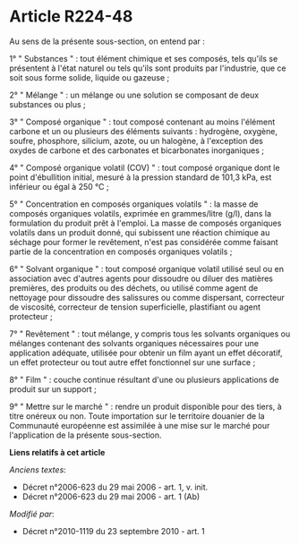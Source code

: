 # Article R224-48

Au sens de la présente sous-section, on entend par :

1° " Substances " : tout élément chimique et ses composés, tels qu'ils se présentent à l'état naturel ou tels qu'ils sont
produits par l'industrie, que ce soit sous forme solide, liquide ou gazeuse ;

2° " Mélange " : un mélange ou une solution se composant de deux substances ou plus ;

3° " Composé organique " : tout composé contenant au moins l'élément carbone et un ou plusieurs des éléments suivants :
hydrogène, oxygène, soufre, phosphore, silicium, azote, ou un halogène, à l'exception des oxydes de carbone et des carbonates
et bicarbonates inorganiques ;

4° " Composé organique volatil (COV) " : tout composé organique dont le point d'ébullition initial, mesuré à la pression
standard de 101,3 kPa, est inférieur ou égal à 250 °C ;

5° " Concentration en composés organiques volatils " : la masse de composés organiques volatils, exprimée en grammes/litre
(g/l), dans la formulation du produit prêt à l'emploi. La masse de composés organiques volatils dans un produit donné, qui
subissent une réaction chimique au séchage pour former le revêtement, n'est pas considérée comme faisant partie de la
concentration en composés organiques volatils ;

6° " Solvant organique " : tout composé organique volatil utilisé seul ou en association avec d'autres agents pour dissoudre
ou diluer des matières premières, des produits ou des déchets, ou utilisé comme agent de nettoyage pour dissoudre des
salissures ou comme dispersant, correcteur de viscosité, correcteur de tension superficielle, plastifiant ou agent
protecteur ;

7° " Revêtement " : tout mélange, y compris tous les solvants organiques ou mélanges contenant des solvants organiques
nécessaires pour une application adéquate, utilisée pour obtenir un film ayant un effet décoratif, un effet protecteur ou
tout autre effet fonctionnel sur une surface ;

8° " Film " : couche continue résultant d'une ou plusieurs applications de produit sur un support ;

9° " Mettre sur le marché " : rendre un produit disponible pour des tiers, à titre onéreux ou non. Toute importation sur le
territoire douanier de la Communauté européenne est assimilée à une mise sur le marché pour l'application de la présente
sous-section.

**Liens relatifs à cet article**

_Anciens textes_:

  - Décret n°2006-623 du 29 mai 2006 - art. 1, v. init.
  - Décret n°2006-623 du 29 mai 2006 - art. 1 (Ab)

_Modifié par_:

  - Décret n°2010-1119 du 23 septembre 2010 - art. 1

